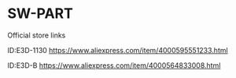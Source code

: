 # SW-PART
Official store links 

ID:E3D-1130  https://www.aliexpress.com/item/4000595551233.html

ID:E3D-B     https://www.aliexpress.com/item/4000564833008.html
